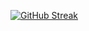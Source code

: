 [![GitHub Streak](https://github-readme-streak-stats.herokuapp.com?user=momo2396&theme=terafox&hide_border=true&date_format=M%20j%5B%2C%20Y%5D&hide_total_contributions=true&hide_current_streak=true&hide_longest_streak=true)](https://git.io/streak-stats)
